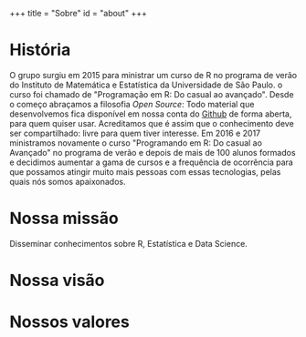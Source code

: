 +++
title = "Sobre"
id = "about"
+++

# História

O grupo surgiu em 2015 para ministrar um curso de R no programa de verão do Instituto de 
Matemática e Estatística da Universidade de São Paulo. o curso foi chamado de
"Programação em R: Do casual ao avançado". Desde o começo abraçamos a filosofia
*Open Source*: Todo material que desenvolvemos fica disponível em nossa conta do 
[Github](https://github.com/curso-r/) de forma aberta, para quem quiser usar. 
Acreditamos que é assim que o conhecimento deve ser compartilhado: livre para quem
tiver interesse. Em 2016 e 2017 ministramos novamente o curso "Programando em R: Do casual ao
Avançado" no programa de verão e depois de mais de 100 alunos formados e decidimos 
aumentar a gama de cursos e a frequência de ocorrência para que possamos atingir 
muito mais pessoas com essas tecnologias, pelas quais nós somos apaixonados.

# Nossa missão

Disseminar conhecimentos sobre R, Estatística e Data Science.

# Nossa visão

# Nossos valores

